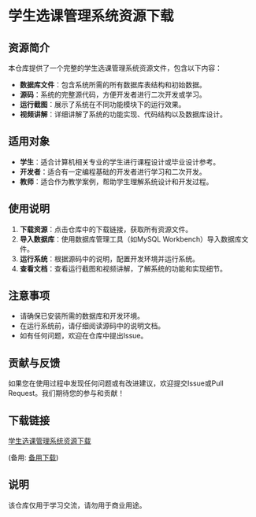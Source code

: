 # 学生选课管理系统资源下载

## 资源简介

本仓库提供了一个完整的学生选课管理系统资源文件，包含以下内容：

- **数据库文件**：包含系统所需的所有数据库表结构和初始数据。
- **源码**：系统的完整源代码，方便开发者进行二次开发或学习。
- **运行截图**：展示了系统在不同功能模块下的运行效果。
- **视频讲解**：详细讲解了系统的功能实现、代码结构以及数据库设计。

## 适用对象

- **学生**：适合计算机相关专业的学生进行课程设计或毕业设计参考。
- **开发者**：适合有一定编程基础的开发者进行学习和二次开发。
- **教师**：适合作为教学案例，帮助学生理解系统设计和开发过程。

## 使用说明

1. **下载资源**：点击仓库中的下载链接，获取所有资源文件。
2. **导入数据库**：使用数据库管理工具（如MySQL Workbench）导入数据库文件。
3. **运行系统**：根据源码中的说明，配置开发环境并运行系统。
4. **查看文档**：查看运行截图和视频讲解，了解系统的功能和实现细节。

## 注意事项

- 请确保已安装所需的数据库和开发环境。
- 在运行系统前，请仔细阅读源码中的说明文档。
- 如有任何问题，欢迎在仓库中提出Issue。

## 贡献与反馈

如果您在使用过程中发现任何问题或有改进建议，欢迎提交Issue或Pull Request。我们期待您的参与和贡献！

## 下载链接
[学生选课管理系统资源下载](https://pan.quark.cn/s/2cab8892fdee) 

(备用: [备用下载](https://pan.baidu.com/s/1rLqczqTHl0JNrLt9TumHEA?pwd=1234))

## 说明

该仓库仅用于学习交流，请勿用于商业用途。
